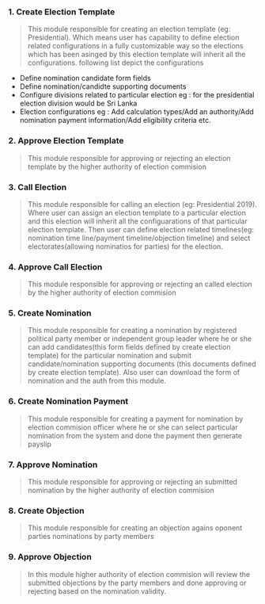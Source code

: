 ### 1. Create Election Template

> This module responsible for creating an election template (eg: Presidential). Which means user has capability to define election related configurations in a fully customizable way so the elections which has been asinged by this election template will inherit all the configurations. following list depict the configurations 
- Define nomination candidate form fields
- Define nomination/candidte supporting documents
- Configure divisions related to particular election eg : for the presidential election division would be Sri Lanka
- Election configurations eg : Add calculation types/Add an authority/Add nomination payment information/Add eligibility criteria etc.

### 2. Approve Election Template

> This module responsible for approving or rejecting an election template by the higher authority of election commision 

### 3. Call Election 

> This module responsible for calling an election (eg: Presidential 2019). Where user can assign an election template to a particular election and this election will inherit all the configuarations of that particular election template. Then
user can define election related timelines(eg: nomination time line/payment timeline/objection timeline)
and select electorates(allowing nominatios for parties) for the election.

### 4. Approve Call Election 

> This module responsible for approving or rejecting an called election by the higher authority of election commision 

### 5. Create Nomination

> This module responsible for creating a nomination by registered political party member or independent group leader where he or she can add candidates(this form fields defined by create election template) for the particular nomination and submit candidate/nomination supporting documents (this documents defined by create election template). Also user can download the  form of nomination and the auth from this module.

### 6. Create Nomination Payment

> This module responsible for creating a payment for nomination by election commision officer where he or she can select particular nomination from the system and done the payment then generate payslip 

### 7. Approve Nomination

> This module responsible for approving or rejecting an submitted nomination by the higher authority of election commision 

### 8. Create Objection

> This module responsible for creating an objection agains oponent parties nominations by party members 

### 9. Approve Objection

> In this module higher authority of election commision will review the submitted objections by the party members and done approving or rejecting based on the nomination validity.
